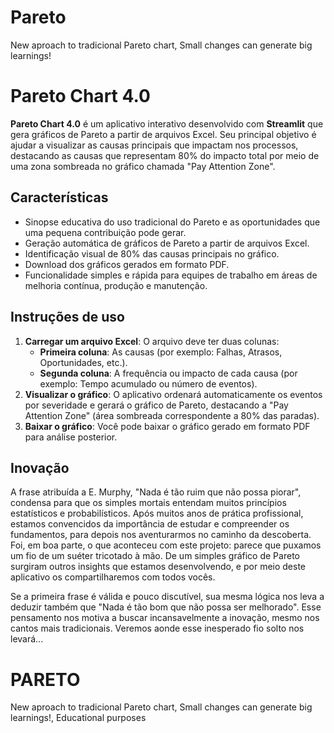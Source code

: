 # Pareto
New aproach to tradicional Pareto chart, Small changes can generate big learnings!

# Pareto Chart 4.0

**Pareto Chart 4.0** é um aplicativo interativo desenvolvido com **Streamlit** que gera gráficos de Pareto a partir de arquivos Excel. Seu principal objetivo é ajudar a visualizar as causas principais que impactam nos processos, destacando as causas que representam 80% do impacto total por meio de uma zona sombreada no gráfico chamada "Pay Attention Zone".

## Características

- Sinopse educativa do uso tradicional do Pareto e as oportunidades que uma pequena contribuição pode gerar.
- Geração automática de gráficos de Pareto a partir de arquivos Excel.
- Identificação visual de 80% das causas principais no gráfico.
- Download dos gráficos gerados em formato PDF.
- Funcionalidade simples e rápida para equipes de trabalho em áreas de melhoria contínua, produção e manutenção.

## Instruções de uso

1. **Carregar um arquivo Excel**: O arquivo deve ter duas colunas:
   - **Primeira coluna**: As causas (por exemplo: Falhas, Atrasos, Oportunidades, etc.).
   - **Segunda coluna**: A frequência ou impacto de cada causa (por exemplo: Tempo acumulado ou número de eventos).
2. **Visualizar o gráfico**: O aplicativo ordenará automaticamente os eventos por severidade e gerará o gráfico de Pareto, destacando a "Pay Attention Zone" (área sombreada correspondente a 80% das paradas).
3. **Baixar o gráfico**: Você pode baixar o gráfico gerado em formato PDF para análise posterior.

## Inovação

A frase atribuída a E. Murphy, "Nada é tão ruim que não possa piorar", condensa para que os simples mortais entendam muitos princípios estatísticos e probabilísticos. Após muitos anos de prática profissional, estamos convencidos da importância de estudar e compreender os fundamentos, para depois nos aventurarmos no caminho da descoberta. Foi, em boa parte, o que aconteceu com este projeto: parece que puxamos um fio de um suéter tricotado à mão. De um simples gráfico de Pareto surgiram outros insights que estamos desenvolvendo, e por meio deste aplicativo os compartilharemos com todos vocês.

Se a primeira frase é válida e pouco discutível, sua mesma lógica nos leva a deduzir também que "Nada é tão bom que não possa ser melhorado". Esse pensamento nos motiva a buscar incansavelmente a inovação, mesmo nos cantos mais tradicionais. Veremos aonde esse inesperado fio solto nos levará...



# PARETO
New aproach to tradicional Pareto chart, Small changes can generate big learnings!, Educational purposes 
